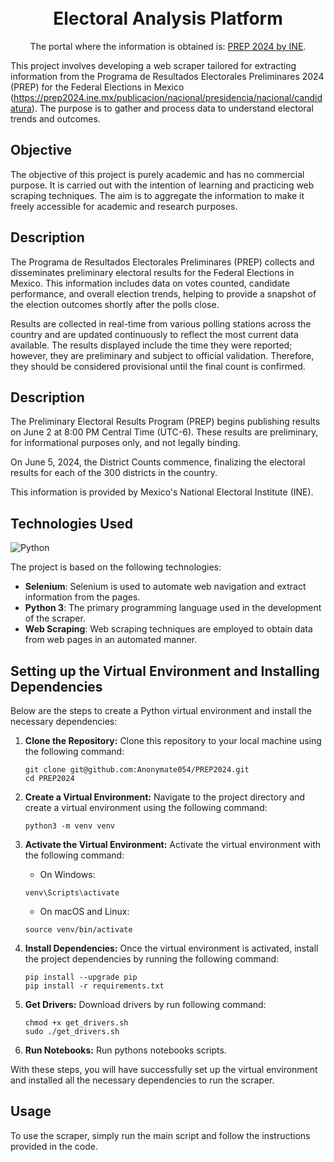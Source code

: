 <h1 align="center">
  <br>
  <b>Electoral Analysis Platform</b>
  <br>
</h1>

<p align="center">
  The portal where the information is obtained is: <a href="https://prep2024.ine.mx/publicacion/nacional/presidencia/nacional/candidatura">PREP 2024 by INE</a>.
  <br>
</p>

This project involves developing a web scraper tailored for extracting information from the Programa de Resultados Electorales Preliminares 2024 (PREP) for the Federal Elections in Mexico (https://prep2024.ine.mx/publicacion/nacional/presidencia/nacional/candidatura). The purpose is to gather and process data to understand electoral trends and outcomes.

## Objective

The objective of this project is purely academic and has no commercial purpose. It is carried out with the intention of learning and practicing web scraping techniques. The aim is to aggregate the information to make it freely accessible for academic and research purposes.

## Description

The Programa de Resultados Electorales Preliminares (PREP) collects and disseminates preliminary electoral results for the Federal Elections in Mexico. This information includes data on votes counted, candidate performance, and overall election trends, helping to provide a snapshot of the election outcomes shortly after the polls close.

Results are collected in real-time from various polling stations across the country and are updated continuously to reflect the most current data available. The results displayed include the time they were reported; however, they are preliminary and subject to official validation. Therefore, they should be considered provisional until the final count is confirmed.

## Description

The Preliminary Electoral Results Program (PREP) begins publishing results on June 2 at 8:00 PM Central Time (UTC-6). These results are preliminary, for informational purposes only, and not legally binding.

On June 5, 2024, the District Counts commence, finalizing the electoral results for each of the 300 districts in the country.

This information is provided by Mexico's National Electoral Institute (INE).

## Technologies Used
![Python](https://img.shields.io/badge/Python-3.x-blue) 

The project is based on the following technologies:

- **Selenium**: Selenium is used to automate web navigation and extract information from the pages.
- **Python 3**: The primary programming language used in the development of the scraper. 
- **Web Scraping**: Web scraping techniques are employed to obtain data from web pages in an automated manner.

## Setting up the Virtual Environment and Installing Dependencies

Below are the steps to create a Python virtual environment and install the necessary dependencies:

1. **Clone the Repository:** Clone this repository to your local machine using the following command:
    ```
    git clone git@github.com:Anonymate054/PREP2024.git
    cd PREP2024
    ```

2. **Create a Virtual Environment:** Navigate to the project directory and create a virtual environment using the following command:
    ```
    python3 -m venv venv
    ```

3. **Activate the Virtual Environment:** Activate the virtual environment with the following command:
    - On Windows:
    ```
    venv\Scripts\activate
    ```
    - On macOS and Linux:
    ```
    source venv/bin/activate
    ```

4. **Install Dependencies:** Once the virtual environment is activated, install the project dependencies by running the following command:
    ```
    pip install --upgrade pip
    pip install -r requirements.txt
    ```

5. **Get Drivers:** Download drivers by run following command:
    ```
    chmod +x get_drivers.sh
    sudo ./get_drivers.sh
    ```

6. **Run Notebooks:** Run pythons notebooks scripts.

With these steps, you will have successfully set up the virtual environment and installed all the necessary dependencies to run the scraper.

## Usage

To use the scraper, simply run the main script and follow the instructions provided in the code.